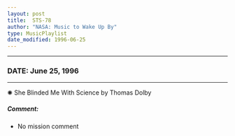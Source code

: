 ```yaml
---
layout: post
title:  STS-78
author: "NASA: Music to Wake Up By"
type: MusicPlaylist
date_modified: 1996-06-25
---
```


----
### DATE: June 25, 1996
----
✺ She Blinded Me With Science by Thomas Dolby

##### Comment:
* No mission comment

